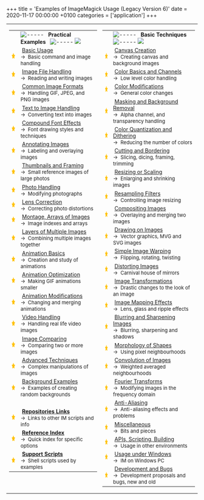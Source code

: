 +++
title = 'Examples of ImageMagick Usage (Legacy Version 6)'
date = 2020-11-17 00:00:00 +0100
categories = ['application']
+++
<!-- Column 1 -->
<table><tr><td valign="top">

<table cellspacing="0" cellpadding="0">
<TR><TD></TD><TD>
    <img src="https://imagemagick.org/Usage/img_www/speech_start.gif" alt="  -----  " width="50" height="8">
    &nbsp; <b>Practical Examples</b> &nbsp;
    <img src="https://imagemagick.org/Usage/img_www/speech_start.gif" alt="  -----  " width="50" height="8">
    <img src="https://imagemagick.org/Usage/img_www/space.gif" alt=" " width="100" height="1">
    </td></tr>

<tr><td><a href="https://imagemagick.org/Usage/basics/"><img src="star.png" width="15" height="15" border="0"></a></td><td>&nbsp;<a href="https://imagemagick.org/Usage/basics/">Basic Usage</a>
    <font size="-1"><br>&rarr;&nbsp;
    Basic command and image handling
    </font></td></tr>
<tr><td><a href="https://imagemagick.org/Usage/files/"><img src="star.png" width="15" height="15" border="0"></a></td><td>&nbsp;<a href="https://imagemagick.org/Usage/files/">Image File Handling</a>
    <font size="-1"><br>&rarr;&nbsp;
    Reading and writing images
    </font></td></tr>
<tr><td><a href="https://imagemagick.org/Usage/formats/"><img src="star.png" width="15" height="15" border="0"></a></td><td>&nbsp;<a href="https://imagemagick.org/Usage/formats/">Common Image Formats</a>
    <font size="-1"><br>&rarr;&nbsp;
    Handling GIF, JPEG, and PNG images
    </font></td></tr>
<tr><td><a href="https://imagemagick.org/Usage/text/"><img src="star.png" width="15" height="15" border="0"></a></td><td>&nbsp;<a href="https://imagemagick.org/Usage/text/">Text to Image Handling</a>
    <font size="-1"><br>&rarr;&nbsp;
    Converting text into images
    </font></td></tr>
<tr><td><a href="https://imagemagick.org/Usage/fonts/"><img src="star.png" width="15" height="15" border="0"></a></td><td>&nbsp;<a href="https://imagemagick.org/Usage/fonts/">Compound Font Effects</a>
    <font size="-1"><br>&rarr;&nbsp;
    Font drawing styles and techniques
    </font></td></tr>
<tr><td><a href="https://imagemagick.org/Usage/annotating/"><img src="star.png" width="15" height="15" border="0"></a></td><td>&nbsp;<a href="https://imagemagick.org/Usage/annotating/">Annotating Images</a>
    <font size="-1"><br>&rarr;&nbsp;
    Labeling and overlaying images
    </font></td></tr>
<tr><td><a href="https://imagemagick.org/Usage/thumbnails/"><img src="star.png" width="15" height="15" border="0"></a></td><td>&nbsp;<a href="https://imagemagick.org/Usage/thumbnails/">Thumbnails and Framing</a>
    <font size="-1"><br>&rarr;&nbsp;
    Small reference images of large photos
    </font></td></tr>
<tr><td><a href="https://imagemagick.org/Usage/photos/"><img src="star.png" width="15" height="15" border="0"></a></td><td>&nbsp;<a href="https://imagemagick.org/Usage/photos/">Photo Handling</a>
    <font size="-1"><br>&rarr;&nbsp;
    Modifying photographs
    </font></td></tr>
<tr><td><a href="https://imagemagick.org/Usage/lens/"><img src="star.png" width="15" height="15" border="0"></a></td><td>&nbsp;<a href="https://imagemagick.org/Usage/lens/">Lens Correction</a>
    <font size="-1"><br>&rarr;&nbsp;
    Correcting photo distortions
    </font></td></tr>
<tr><td><a href="https://imagemagick.org/Usage/montage/"><img src="star.png" width="15" height="15" border="0"></a></td><td>&nbsp;<a href="https://imagemagick.org/Usage/montage/">Montage, Arrays of Images</a>
    <font size="-1"><br>&rarr;&nbsp;
    Image indexes and arrays
    </font></td></tr>
<tr><td><a href="https://imagemagick.org/Usage/layers/"><img src="star.png" width="15" height="15" border="0"></a></td><td>&nbsp;<a href="https://imagemagick.org/Usage/layers/">Layers of Multiple Images</a>
    <font size="-1"><br>&rarr;&nbsp;
    Combining multiple images together
    </font></td></tr>
<tr><td><a href="https://imagemagick.org/Usage/anim_basics/"><img src="star.png" width="15" height="15" border="0"></a></td><td>&nbsp;<a href="https://imagemagick.org/Usage/anim_basics/">Animation Basics</a>
    <font size="-1"><br>&rarr;&nbsp;
    Creation and study of animations
    </font></td></tr>
<tr><td><a href="https://imagemagick.org/Usage/anim_opt/"><img src="star.png" width="15" height="15" border="0"></a></td><td>&nbsp;<a href="https://imagemagick.org/Usage/anim_opt/">Animation Optimization</a>
    <font size="-1"><br>&rarr;&nbsp;
    Making GIF animations smaller
    </font></td></tr>
<tr><td><a href="https://imagemagick.org/Usage/anim_mods/"><img src="star.png" width="15" height="15" border="0"></a></td><td>&nbsp;<a href="https://imagemagick.org/Usage/anim_mods/">Animation Modifications</a>
    <font size="-1"><br>&rarr;&nbsp;
    Changing and merging animations
    </font></td></tr>
<tr><td><a href="https://imagemagick.org/Usage/video/"><img src="star.png" width="15" height="15" border="0"></a></td><td>&nbsp;<a href="https://imagemagick.org/Usage/video/">Video Handling</a>
    <font size="-1"><br>&rarr;&nbsp;
    Handling real life video images
    </font></td></tr>
<tr><td><a href="https://imagemagick.org/Usage/compare/"><img src="star.png" width="15" height="15" border="0"></a></td><td>&nbsp;<a href="https://imagemagick.org/Usage/compare/">Image Comparing</a>
    <font size="-1"><br>&rarr;&nbsp;
    Comparing two or more images
    </font></td></tr>
<tr><td><a href="https://imagemagick.org/Usage/advanced/"><img src="star.png" width="15" height="15" border="0"></a></td><td>&nbsp;<a href="https://imagemagick.org/Usage/advanced/">Advanced Techniques</a>
    <font size="-1"><br>&rarr;&nbsp;
    Complex manipulations of images
    </font></td></tr>
<tr><td><a href="https://imagemagick.org/Usage/backgrounds/"><img src="star.png" width="15" height="15" border="0"></a></td><td>&nbsp;<a href="https://imagemagick.org/Usage/backgrounds/">Background Examples</a>
    <font size="-1"><br>&rarr;&nbsp;
    Examples of creating random backgrounds
    </font></td></tr>
<tr><td>&nbsp;</td></tr>
<tr><td><a href="https://imagemagick.org/Usage/repositories.html"><img src="star.png" width="15" height="15" border="0"></a></td><td>&nbsp;<a href="https://imagemagick.org/Usage/repositories.html"><b>Repositories Links</b></a>
    <font size="-1"><br>&rarr;&nbsp;
    Links to other IM scripts and info
    </font></td></tr>
<tr><td><a href="https://imagemagick.org/Usage/reference.html"><img src="star.png" width="15" height="15" border="0"></a></td><td>&nbsp;<a href="https://imagemagick.org/Usage/reference.html"><b>Reference Index</b></a>
    <font size="-1"><br>&rarr;&nbsp;
    Quick index for specific options
    </font></td></tr>
<tr><td><a href="https://imagemagick.org/Usage/scripts/"><img src="star.png" width="15" height="15" border="0"></a></td><td>&nbsp;<a href="https://imagemagick.org/Usage/scripts/"><b>Support Scripts</b></a>
    <font size="-1"><br>&rarr;&nbsp;
    Shell scripts used by examples
    </font></td></tr>
</table>

<!-- Column 2 -->
</td><td valign="top">


<table cellspacing="0" cellpadding="0">
<tr><td></td><td>
    <img src="https://imagemagick.org/Usage/img_www/speech_start.gif" alt="  -----  " width="50" height="8">
    &nbsp; <b>Basic Techniques</b> &nbsp;
    <img src="https://imagemagick.org/Usage/img_www/speech_start.gif" alt="  -----  " width="50" height="8">
    <img src="https://imagemagick.org/Usage/img_www/space.gif" alt=" " width="100" height="1">
    </td></tr>

<tr><td><a href="https://imagemagick.org/Usage/canvas/"><img src="star.png" width="15" height="15" border="0"></a></td><td>&nbsp;<a href="https://imagemagick.org/Usage/canvas/">Canvas Creation</a>
    <font size="-1"><br>&rarr;&nbsp;
    Creating canvas and background images
    </font></td></tr>
<tr><td><a href="https://imagemagick.org/Usage/color_basics/"><img src="star.png" width="15" height="15" border="0"></a></td><td>&nbsp;<a href="https://imagemagick.org/Usage/color_basics/">Color Basics and Channels</a>
    <font size="-1"><br>&rarr;&nbsp;
    Low level color handling
    </font></td></tr>
<tr><td><a href="https://imagemagick.org/Usage/color_mods/"><img src="star.png" width="15" height="15" border="0"></a></td><td>&nbsp;<a href="https://imagemagick.org/Usage/color_mods/">Color Modifications</a>
    <font size="-1"><br>&rarr;&nbsp;
    General color changes
    </font></td></tr>
<tr><td><a href="https://imagemagick.org/Usage/masking/"><img src="star.png" width="15" height="15" border="0"></a></td><td>&nbsp;<a href="https://imagemagick.org/Usage/masking/">Masking and Background Removal</a>
    <font size="-1"><br>&rarr;&nbsp;
    Alpha channel, and transparency handling
    </font></td></tr>
<tr><td><a href="https://imagemagick.org/Usage/quantize/"><img src="star.png" width="15" height="15" border="0"></a></td><td>&nbsp;<a href="https://imagemagick.org/Usage/quantize/">Color Quantization and Dithering</a>
    <font size="-1"><br>&rarr;&nbsp;
    Reducing the number of colors
    </font></td></tr>
<tr><td><a href="https://imagemagick.org/Usage/crop/"><img src="star.png" width="15" height="15" border="0"></a></td><td>&nbsp;<a href="https://imagemagick.org/Usage/crop/">Cutting and Bordering</a>
    <font size="-1"><br>&rarr;&nbsp;
    Slicing, dicing, framing, trimming
    </font></td></tr>
<tr><td><a href="https://imagemagick.org/Usage/resize/"><img src="star.png" width="15" height="15" border="0"></a></td><td>&nbsp;<a href="https://imagemagick.org/Usage/resize/">Resizing or Scaling</a>
    <font size="-1"><br>&rarr;&nbsp;
    Enlarging and shrinking images
    </font></td></tr>
<tr><td><a href="https://imagemagick.org/Usage/filter/"><img src="star.png" width="15" height="15" border="0"></a></td><td>&nbsp;<a href="https://imagemagick.org/Usage/filter/">Resampling Filters</a>
    <font size="-1"><br>&rarr;&nbsp;
    Controlling image resizing
    </font></td></tr>
<tr><td><a href="https://imagemagick.org/Usage/compose/"><img src="star.png" width="15" height="15" border="0"></a></td><td>&nbsp;<a href="https://imagemagick.org/Usage/compose/">Compositing Images</a>
    <font size="-1"><br>&rarr;&nbsp;
    Overlaying and merging two images
    </font></td></tr>
<tr><td><a href="https://imagemagick.org/Usage/draw/"><img src="star.png" width="15" height="15" border="0"></a></td><td>&nbsp;<a href="https://imagemagick.org/Usage/draw/">Drawing on Images</a>
    <font size="-1"><br>&rarr;&nbsp;
    Vector graphics, MVG and SVG images
    </font></td></tr>
<tr><td><a href="https://imagemagick.org/Usage/warping/"><img src="star.png" width="15" height="15" border="0"></a></td><td>&nbsp;<a href="https://imagemagick.org/Usage/warping/">Simple Image Warping</a>
    <font size="-1"><br>&rarr;&nbsp;
    Flipping, rotating, twisting
    </font></td></tr>
<tr><td><a href="https://imagemagick.org/Usage/distorts/"><img src="star.png" width="15" height="15" border="0"></a></td><td>&nbsp;<a href="https://imagemagick.org/Usage/distorts/">Distorting Images</a>
    <font size="-1"><br>&rarr;&nbsp;
    Carnival house of mirrors
    </font></td></tr>
<tr><td><a href="https://imagemagick.org/Usage/transform/"><img src="star.png" width="15" height="15" border="0"></a></td><td>&nbsp;<a href="https://imagemagick.org/Usage/transform/">Image Transformations</a>
    <font size="-1"><br>&rarr;&nbsp;
    Drastic changes to the look of an image
    </font></td></tr>
<tr><td><a href="https://imagemagick.org/Usage/mapping/"><img src="star.png" width="15" height="15" border="0"></a></td><td>&nbsp;<a href="https://imagemagick.org/Usage/mapping/">Image Mapping Effects</a>
    <font size="-1"><br>&rarr;&nbsp;
    Lens, glass and ripple effects
    </font></td></tr>
<tr><td><a href="https://imagemagick.org/Usage/blur/"><img src="star.png" width="15" height="15" border="0"></a></td><td>&nbsp;<a href="https://imagemagick.org/Usage/blur/">Blurring and Sharpening Images</a>
    <font size="-1"><br>&rarr;&nbsp;
    Blurring, sharpening and shadows
    </font></td></tr>
<tr><td><a href="https://imagemagick.org/Usage/morphology/"><img src="star.png" width="15" height="15" border="0"></a></td><td>&nbsp;<a href="https://imagemagick.org/Usage/morphology/">Morphology of Shapes</a>
    <font size="-1"><br>&rarr;&nbsp;
    Using pixel neighbourhoods
    </font></td></tr>
<tr><td><a href="https://imagemagick.org/Usage/convolve/"><img src="star.png" width="15" height="15" border="0"></a></td><td>&nbsp;<a href="https://imagemagick.org/Usage/convolve/">Convolution of Images</a>
    <font size="-1"><br>&rarr;&nbsp;
    Weighted averaged neighbourhoods
    </font></td></tr>
<tr><td><a href="https://imagemagick.org/Usage/fourier/"><img src="star.png" width="15" height="15" border="0"></a></td><td>&nbsp;<a href="https://imagemagick.org/Usage/fourier/">Fourier Transforms</a>
    <font size="-1"><br>&rarr;&nbsp;
    Modifying images in the frequency domain
    </font></td></tr>
<tr><td><a href="https://imagemagick.org/Usage/antialiasing/"><img src="star.png" width="15" height="15" border="0"></a></td><td>&nbsp;<a href="https://imagemagick.org/Usage/antialiasing/">Anti-Aliasing</a>
    <font size="-1"><br>&rarr;&nbsp;
    Anti-aliasing effects and problems
    </font></td></tr>
<tr><td><a href="https://imagemagick.org/Usage/misc/"><img src="star.png" width="15" height="15" border="0"></a></td><td>&nbsp;<a href="https://imagemagick.org/Usage/misc/">Miscellaneous</a>
    <font size="-1"><br>&rarr;&nbsp;
    Bits and pieces
    </font></td></tr>
<tr><td><a href="https://imagemagick.org/Usage/api/"><img src="star.png" width="15" height="15" border="0"></a></td><td>&nbsp;<a href="https://imagemagick.org/Usage/api/">APIs, Scripting, Building</a>
    <font size="-1"><br>&rarr;&nbsp;
    Usage in other environments
    </font></td></tr>
<tr><td><a href="https://imagemagick.org/Usage/windows/"><img src="star.png" width="15" height="15" border="0"></a></td><td>&nbsp;<a href="https://imagemagick.org/Usage/windows/">Usage under Windows</a>
    <font size="-1"><br>&rarr;&nbsp;
    IM on Windows PC
    </font></td></tr>
<tr><td><a href="https://imagemagick.org/Usage/bugs/"><img src="star.png" width="15" height="15" border="0"></a></td><td>&nbsp;<a href="https://imagemagick.org/Usage/bugs/">Development and Bugs</a>
    <font size="-1"><br>&rarr;&nbsp;
    Development proposals and bugs, new and old
    </font></td></tr>
</table>

</td></tr></table>
